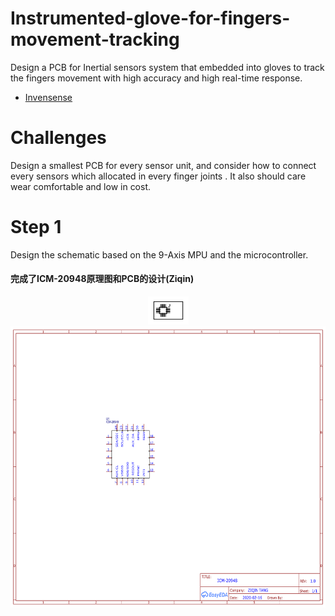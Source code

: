 # Instrumented-glove-for-fingers-movement-tracking
Design a PCB for Inertial sensors system that embedded into gloves to track the fingers movement with high accuracy and high real-time response. 

* [Invensense](https://www.invensense.com/products/motion-tracking/9-axis/icm-20948/) 
# Challenges
Design a smallest PCB for every sensor unit, and consider how to connect every sensors which allocated in every finger joints . It also should care wear comfortable and low in cost. 

# Step 1
Design the schematic based on the 9-Axis MPU and the microcontroller. 

#### 完成了ICM-20948原理图和PCB的设计(Ziqin)

<div align="center"><img width="65" height="45" src="https://github.com/biwa1400/Instrumented-glove-for-fingers-movement-tracking/blob/master/footprint_ziqin/PCB%20.png"/></div>

<div align="center"><img width="650" height="450" src="https://github.com/biwa1400/Instrumented-glove-for-fingers-movement-tracking/blob/master/footprint_ziqin/Schematic%20%20.png"/></div>




 
